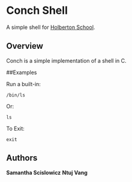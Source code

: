 # Conch Shell

A simple shell for <a href="https://www.holbertonschool.com/">Holberton School</a>.

## Overview

Conch is a simple implementation of a shell in C.

##Examples

Run a built-in:

```/bin/ls```

Or:

```ls```

To Exit:

```exit```

## Authors
**Samantha Scislowicz**
**Ntuj Vang**
